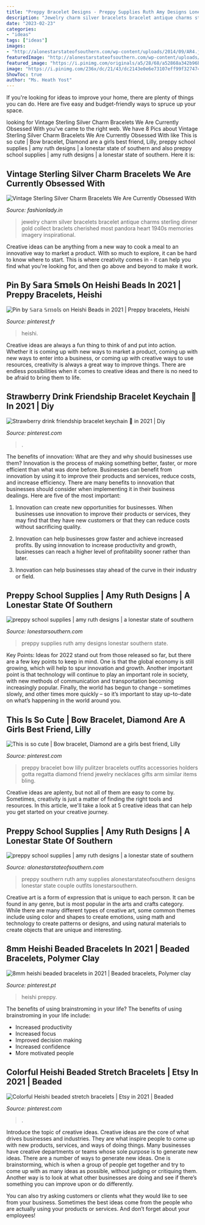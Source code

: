 ```yaml
---
title: "Preppy Bracelet Designs - Preppy Supplies Ruth Amy Designs Lonestar Southern State"
description: "Jewelry charm silver bracelets bracelet antique charms sterling dinner gold collect braclets cherished most pandora heart 1940s memories imagery inspirational"
date: "2023-02-23"
categories:
- "ideas"
tags: ["ideas"]
images:
- "http://alonestarstateofsouthern.com/wp-content/uploads/2014/09/AR4.jpg"
featuredImage: "http://alonestarstateofsouthern.com/wp-content/uploads/2014/09/AR1.jpg"
featured_image: "https://i.pinimg.com/originals/a5/28/68/a52868a342b96bab3f84fba4d9a24e6d.jpg"
image: "https://i.pinimg.com/236x/dc/21/43/dc2143e0e6e73107eff99f3274749b29.jpg?nii=t"
ShowToc: true
author: "Ms. Heath Yost"
---
```



If you're looking for ideas to improve your home, there are plenty of things you can do. Here are five easy and budget-friendly ways to spruce up your space.

	

		
looking for Vintage Sterling Silver Charm Bracelets We Are Currently Obsessed With you've came to the right web. We have 8 Pics about Vintage Sterling Silver Charm Bracelets We Are Currently Obsessed With like This is so cute | Bow bracelet, Diamond are a girls best friend, Lilly, preppy school supplies | amy ruth designs | a lonestar state of southern and also preppy school supplies | amy ruth designs | a lonestar state of southern. Here it is:
		
    
## Vintage Sterling Silver Charm Bracelets We Are Currently Obsessed With

<img loading=lazy src="http://www.fashionlady.in/wp-content/uploads/2015/10/silver-charm-bracelet.jpg" onerror="this.onerror=null;this.src='https://tse3.mm.bing.net/th?id=OIP.NiGejvusff4Ftdoll6qaCQHaFj&amp;pid=15.1';" alt="Vintage Sterling Silver Charm Bracelets We Are Currently Obsessed With">

_Source: fashionlady.in_

>jewelry charm silver bracelets bracelet antique charms sterling dinner gold collect braclets cherished most pandora heart 1940s memories imagery inspirational. 

	

Creative ideas can be anything from a new way to cook a meal to an innovative way to market a product. With so much to explore, it can be hard to know where to start. This is where creativity comes in - it can help you find what you're looking for, and then go above and beyond to make it work.

    
## Pin By 𝕊𝕒𝕣𝕒 𝕊𝕞𝕠𝕝𝕤 On Heishi Beads In 2021 | Preppy Bracelets, Heishi

<img loading=lazy src="https://i.pinimg.com/originals/a5/28/68/a52868a342b96bab3f84fba4d9a24e6d.jpg" onerror="this.onerror=null;this.src='https://tse3.mm.bing.net/th?id=OIP.Y0gkX64Fmp1VHOQlldt-ywHaKW&amp;pid=15.1';" alt="Pin by 𝕊𝕒𝕣𝕒 𝕊𝕞𝕠𝕝𝕤 on Heishi Beads in 2021 | Preppy bracelets, Heishi">

_Source: pinterest.fr_

>heishi. 

	

Creative ideas are always a fun thing to think of and put into action. Whether it is coming up with new ways to market a product, coming up with new ways to enter into a business, or coming up with creative ways to use resources, creativity is always a great way to improve things. There are endless possibilities when it comes to creative ideas and there is no need to be afraid to bring them to life.

    
## Strawberry Drink Friendship Bracelet Keychain 🍓 In 2021 | Diy

<img loading=lazy src="https://i.pinimg.com/originals/f5/b1/ca/f5b1caaea157e7c8c3224f8ae445f1eb.jpg" onerror="this.onerror=null;this.src='https://tse4.mm.bing.net/th?id=OIP.quvmhKXW2KovL6PSfnAHbAHaLg&amp;pid=15.1';" alt="Strawberry drink friendship bracelet keychain 🍓 in 2021 | Diy">

_Source: pinterest.com_

>. 

	

The benefits of innovation: What are they and why should businesses use them?
Innovation is the process of making something better, faster, or more efficient than what was done before. Businesses can benefit from innovation by using it to improve their products and services, reduce costs, and increase efficiency. There are many benefits to innovation that businesses should consider when implementing it in their business dealings. Here are five of the most important: 
1. Innovation can create new opportunities for businesses. When businesses use innovation to improve their products or services, they may find that they have new customers or that they can reduce costs without sacrificing quality. 

2. Innovation can help businesses grow faster and achieve increased profits. By using innovation to increase productivity and growth, businesses can reach a higher level of profitability sooner rather than later. 

3. Innovation can help businesses stay ahead of the curve in their industry or field.

    
## Preppy School Supplies | Amy Ruth Designs | A Lonestar State Of Southern

<img loading=lazy src="http://alonestarstateofsouthern.com/wp-content/uploads/2014/09/AR4.jpg" onerror="this.onerror=null;this.src='https://tse4.mm.bing.net/th?id=OIP.wESkuU_ZjezaJf-uLEK7WwHaJP&amp;pid=15.1';" alt="preppy school supplies | amy ruth designs | a lonestar state of southern">

_Source: lonestarsouthern.com_

>preppy supplies ruth amy designs lonestar southern state. 

	

Key Points:
Ideas for 2022 stand out from those released so far, but there are a few key points to keep in mind. One is that the global economy is still growing, which will help to spur innovation and growth. Another important point is that technology will continue to play an important role in society, with new methods of communication and transportation becoming increasingly popular. Finally, the world has begun to change – sometimes slowly, and other times more quickly – so it’s important to stay up-to-date on what’s happening in the world around you.

    
## This Is So Cute | Bow Bracelet, Diamond Are A Girls Best Friend, Lilly

<img loading=lazy src="https://i.pinimg.com/originals/4f/22/35/4f2235f78a146e7195e3ae2855cc9bae.jpg" onerror="this.onerror=null;this.src='https://tse4.mm.bing.net/th?id=OIP.jGPC9ISakB4y42Dk-YQ2dAHaHa&amp;pid=15.1';" alt="This is so cute | Bow bracelet, Diamond are a girls best friend, Lilly">

_Source: pinterest.com_

>preppy bracelet bow lilly pulitzer bracelets outfits accessories holders gotta regatta diamond friend jewelry necklaces gifts arm similar items bling. 

	

Creative ideas are aplenty, but not all of them are easy to come by. Sometimes, creativity is just a matter of finding the right tools and resources. In this article, we'll take a look at 5 creative ideas that can help you get started on your creative journey.

    
## Preppy School Supplies | Amy Ruth Designs | A Lonestar State Of Southern

<img loading=lazy src="http://alonestarstateofsouthern.com/wp-content/uploads/2014/09/AR1.jpg" onerror="this.onerror=null;this.src='https://tse3.mm.bing.net/th?id=OIP.6gkYCkpQhDjg_X7jwBK-eQHaLJ&amp;pid=15.1';" alt="preppy school supplies | amy ruth designs | a lonestar state of southern">

_Source: alonestarstateofsouthern.com_

>preppy southern ruth amy supplies alonestarstateofsouthern designs lonestar state couple outfits lonestarsouthern. 

	

Creative art is a form of expression that is unique to each person. It can be found in any genre, but is most popular in the arts and crafts category. While there are many different types of creative art, some common themes include using color and shapes to create emotions, using math and technology to create patterns or designs, and using natural materials to create objects that are unique and interesting.

    
## 8mm Heishi Beaded Bracelets In 2021 | Beaded Bracelets, Polymer Clay

<img loading=lazy src="https://i.pinimg.com/originals/80/c2/b0/80c2b025f8841bb1cc997659b8c71205.jpg" onerror="this.onerror=null;this.src='https://tse1.mm.bing.net/th?id=OIP.ODVMk1mW51XtPRdjeod72QHaNK&amp;pid=15.1';" alt="8mm heishi beaded bracelets in 2021 | Beaded bracelets, Polymer clay">

_Source: pinterest.pt_

>heishi preppy. 

	

The benefits of using brainstroming in your life?
The benefits of using brainstroming in your life include: 
- Increased productivity 
- Increased focus 
- Improved decision making 
- Increased confidence 
- More motivated people

    
## Colorful Heishi Beaded Stretch Bracelets | Etsy In 2021 | Beaded

<img loading=lazy src="https://i.pinimg.com/236x/dc/21/43/dc2143e0e6e73107eff99f3274749b29.jpg?nii=t" onerror="this.onerror=null;this.src='https://tse2.mm.bing.net/th?id=OIP.gpGpSxaTzJq-L_0ZIyx6vAAAAA&amp;pid=15.1';" alt="Colorful Heishi beaded stretch bracelets | Etsy in 2021 | Beaded">

_Source: pinterest.com_

>. 

	

Introduce the topic of creative ideas.
Creative ideas are the core of what drives businesses and industries. They are what inspire people to come up with new products, services, and ways of doing things. Many businesses have creative departments or teams whose sole purpose is to generate new ideas.
There are a number of ways to generate new ideas. One is brainstorming, which is when a group of people get together and try to come up with as many ideas as possible, without judging or critiquing them. Another way is to look at what other businesses are doing and see if there’s something you can improve upon or do differently.

You can also try asking customers or clients what they would like to see from your business. Sometimes the best ideas come from the people who are actually using your products or services. And don’t forget about your employees!

